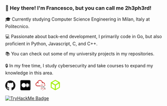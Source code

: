 ### 👋 Hey there! I'm Francesco, but you can call me 2h3ph3rd!

🎓 Currently studying Computer Science Engineering in Milan, Italy at Politecnico.

💻 Passionate about back-end development, I primarily code in Go, but also proficient in Python, Javascript, C, and C++.

📚 You can check out some of my university projects in my repositories.

🔒 In my free time, I study cybersecurity and take courses to expand my knowledge in this area.

[<img src="https://raw.githubusercontent.com/2h3ph3rd/2h3ph3rd/main/github.png" width="32">](https://2h3ph3rd.github.io)
&nbsp;&nbsp;
[<img src="https://raw.githubusercontent.com/2h3ph3rd/2h3ph3rd/main/medium.png" width="32" />](https://2h3ph3rd.medium.com)
&nbsp;&nbsp;
[<img src="https://raw.githubusercontent.com/2h3ph3rd/2h3ph3rd/main/thm.png" width="32" />](https://tryhackme.com/p/2h3ph3rd)
&nbsp;&nbsp;
[<img src="https://raw.githubusercontent.com/2h3ph3rd/2h3ph3rd/main/htb.png" width="32" />](https://app.hackthebox.com/profile/699431)

<a href="https://tryhackme.com/p/2h3ph3rd">
    <img src="https://tryhackme-badges.s3.amazonaws.com/2h3ph3rd.png" alt="TryHackMe Badge" />
</a>

